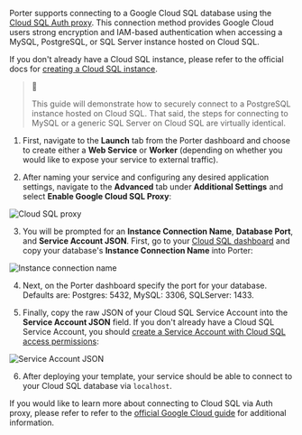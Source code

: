 Porter supports connecting to a Google Cloud SQL database using the [Cloud SQL Auth proxy](https://cloud.google.com/sql/docs/mysql/sql-proxy). This connection method provides Google Cloud users strong encryption and IAM-based authentication when accessing a MySQL, PostgreSQL, or SQL Server instance hosted on Cloud SQL.

If you don't already have a Cloud SQL instance, please refer to the official docs for [creating a Cloud SQL instance](https://cloud.google.com/sql/docs/mysql/create-instance). 

> 📘
>
> This guide will demonstrate how to securely connect to a PostgreSQL instance hosted on Cloud SQL. That said, the steps for connecting to MySQL or a generic SQL Server on Cloud SQL are virtually identical.

1. First, navigate to the **Launch** tab from the Porter dashboard and choose to create either a **Web Service** or **Worker** (depending on whether you would like to expose your service to external traffic).

2. After naming your service and configuring any desired application settings, navigate to the **Advanced** tab under **Additional Settings** and select **Enable Google Cloud SQL Proxy**:

![Cloud SQL proxy](https://files.readme.io/5e3c9b7-Screen_Shot_2021-04-19_at_10.23.18_PM.png "Screen Shot 2021-04-19 at 10.23.18 PM.png")

3. You will be prompted for an **Instance Connection Name**, **Database Port**, and **Service Account JSON**. First, go to your [Cloud SQL dashboard](https://console.cloud.google.com/sql/instances) and copy your database's **Instance Connection Name** into Porter:

![Instance connection name](https://files.readme.io/ca9a00f-Screen_Shot_2021-04-19_at_10.38.36_PM.png "Screen Shot 2021-04-19 at 10.38.36 PM.png")

4. Next, on the Porter dashboard specify the port for your database. Defaults are: Postgres: 5432, MySQL: 3306, SQLServer: 1433.

5. Finally, copy the raw JSON of your Cloud SQL Service Account into the **Service Account JSON** field. If you don't already have a Cloud SQL Service Account, you should [create a Service Account with Cloud SQL access permissions](https://cloud.google.com/sql/docs/mysql/connect-admin-proxy#create-service-account):

![Service Account JSON](https://files.readme.io/b22baf5-Screen_Shot_2021-04-19_at_10.41.48_PM.png "Screen Shot 2021-04-19 at 10.41.48 PM.png")

6. After deploying your template, your service should be able to connect to your Cloud SQL database via `localhost`.

If you would like to learn more about connecting to Cloud SQL via Auth proxy, please refer to refer to the [official Google Cloud guide](https://cloud.google.com/sql/docs/mysql/connect-kubernetes-engine) for additional information.